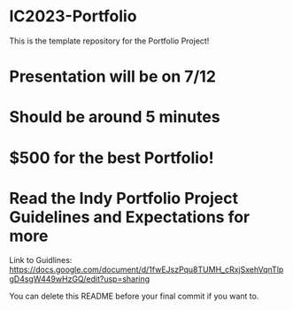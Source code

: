 # IC2023-Portfolio
This is the template repository for the Portfolio Project!

# Presentation will be on 7/12
# Should be around 5 minutes
# $500 for the best Portfolio!
# Read the Indy Portfolio Project Guidelines and Expectations for more
Link to Guidlines: https://docs.google.com/document/d/1fwEJszPqu8TUMH_cRxjSxehVqnTlpgD4sgW449wHzGQ/edit?usp=sharing

You can delete this README before your final commit if you want to.
